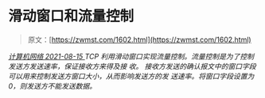 <!--yml
category: 未分类
date: 0001-01-01 00:00:00
--->

# 滑动窗口和流量控制

> 原文：[https://zwmst.com/1602.html](https://zwmst.com/1602.html)

   [ *计算机网络* ](https://zwmst.com/%e8%ae%a1%e7%ae%97%e6%9c%ba%e7%bd%91%e7%bb%9c)*[ <time datetime="2021-08-15T15:33:19+08:00"> 2021-08-15 </time> ](https://zwmst.com/1602.html)  TCP 利用滑动窗口实现流量控制。流量控制是为了控制发送方发送速率，保证接收方来得及接 收。 接收方发送的确认报文中的窗口字段可以用来控制发送方窗口大小，从而影响发送方的发 送速率。将窗口字段设置为 0，则发送方不能发送数据。*